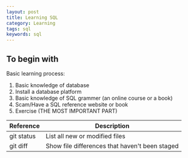 ```yaml
---
layout: post
title: Learning SQL 
category: Learning
tags: sql
keywords: sql
---
```


## To begin with ##

Basic learning process:
1. Basic knowledge of database
2. Install a database platform
3. Basic knowledge of SQL grammer (an online course or a book)
4. Scam/Have a SQL reference website or book
5. Exercise (THE MOST IMPORTANT PART)

| Reference | Description |
| --- | --- |
| git status | List all new or modified files |
| git diff | Show file differences that haven't been staged |